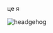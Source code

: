 це я

![headgehog](https://github.com/user-attachments/assets/620f9e75-1243-45ad-af59-5b739bc985cf)
